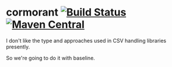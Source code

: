 # cormorant [![Build Status](https://travis-ci.com/ChristopherDavenport/cormorant.svg?branch=master)](https://travis-ci.com/ChristopherDavenport/cormorant) [![Maven Central](https://maven-badges.herokuapp.com/maven-central/io.chrisdavenport/cormorant_2.12/badge.svg)](https://maven-badges.herokuapp.com/maven-central/io.chrisdavenport/cormorant_2.12)

I don't like the type and approaches used in CSV handling libraries presently.

So we're going to do it with baseline.